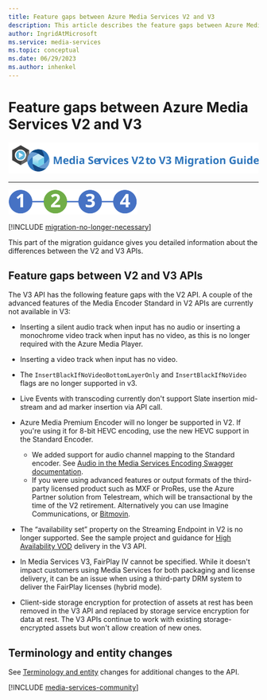 ```yaml
---
title: Feature gaps between Azure Media Services V2 and V3
description: This article describes the feature gaps between Azure Media Services V2 to v3.
author: IngridAtMicrosoft
ms.service: media-services
ms.topic: conceptual
ms.date: 06/29/2023
ms.author: inhenkel
---
```


# Feature gaps between Azure Media Services V2 and V3

![migration guide logo](./media/migration-guide/azure-media-services-logo-migration-guide.svg)

<hr color="#5ea0ef" size="10">

![migration steps 2](./media/migration-guide/steps-2.svg)

[!INCLUDE [migration-no-longer-necessary](includes/migration-no-longer-necessary.md)]

This part of the migration guidance gives you detailed information about the differences between the V2 and V3 APIs.

## Feature gaps between V2 and V3 APIs

The V3 API has the following feature gaps with the V2 API. A couple
of the advanced features of the Media Encoder Standard in V2 APIs are currently not available in V3:

- Inserting a silent audio track when input has no audio or inserting a monochrome video track when input has no video, as this is no longer required with the Azure Media Player.

- Inserting a video track when input has no video.

- The `InsertBlackIfNoVideoBottomLayerOnly` and `InsertBlackIfNoVideo` flags are no longer supported in v3.

- Live Events with transcoding currently don't support Slate insertion mid-stream and ad marker insertion via API call.

- Azure Media Premium Encoder will no longer be supported in V2. If you're using it for 8-bit HEVC encoding, use the new HEVC support in the Standard Encoder.
    - We added support for audio channel mapping to the Standard encoder.  See [Audio in the Media Services Encoding Swagger documentation](https://github.com/Azure/azure-rest-api-specs/blob/master/specification/mediaservices/resource-manager/Microsoft.Media/stable/2020-05-01/Encoding.json).
    - If you were using advanced features or output formats of the third-party licensed product such as MXF or ProRes, use the Azure Partner solution from Telestream, which will be transactional by the time of the V2 retirement. Alternatively you can use Imagine Communications, or [Bitmovin](http://bitmovin.com).

- The “availability set” property on the Streaming Endpoint in V2 is no longer supported. See the sample project and guidance for [High Availability VOD](./architecture-high-availability-encoding-concept.md) delivery in the V3 API.

- In Media Services V3, FairPlay IV cannot be specified. While it doesn't impact customers using Media Services for both packaging and license delivery, it can be an issue when using a third-party DRM system to deliver the FairPlay licenses (hybrid mode).

- Client-side storage encryption for protection of assets at rest has been removed in the V3 API and replaced by storage service encryption for data at rest. The V3 APIs continue to work with existing storage-encrypted assets but won't allow creation of new ones.

## Terminology and entity changes

See [Terminology and entity](migrate-v-2-v-3-differences-terminology.md) changes for additional changes to the API.

[!INCLUDE [media-services-community](includes/media-services-community.md)]
